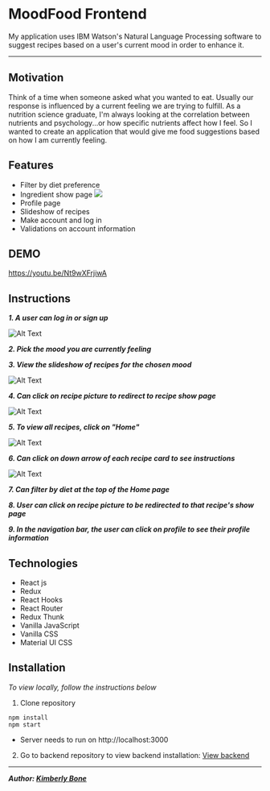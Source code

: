 # **MoodFood Frontend**

My application uses IBM Watson's Natural Language Processing software to suggest recipes based on a user's current mood in order to enhance it.

---

## Motivation
Think of a time when someone asked what you wanted to eat. Usually our response is influenced by a current feeling we are trying to fulfill. As a nutrition science graduate, I'm always looking at the correlation between nutrients and psychology...or how specific nutrients affect how I feel. So I wanted to create an application that would give me food suggestions based on how I am currently feeling.

## Features

- Filter by diet preference
- Ingredient show page
![](MFIntro.gif)
- Profile page
- Slideshow of recipes
- Make account and log in
- Validations on account information


## DEMO

https://youtu.be/Nt9wXFrjiwA

## Instructions
***1. A user can log in or sign up***

![Alt Text](/src/Assets/MFIntro.gif)

***2. Pick the mood you are currently feeling***

***3. View the slideshow of recipes for the chosen mood***

![Alt Text](/src/Assets/MFChooseMood.gif)

***4. Can click on recipe picture to redirect to recipe show page***

![Alt Text](/src/Assets/MFShowPg.gif)

***5. To view all recipes, click on "Home"***

![Alt Text](/src/Assets/MFHome.gif)

***6. Can click on down arrow of each recipe card to see instructions***

![Alt Text](/src/Assets/MFRCard.gif)

***7. Can filter by diet at the top of the Home page***

***8. User can click on recipe picture to be redirected to that recipe's show page***

***9. In the navigation bar, the user can click on profile to see their profile information***


## Technologies
- React js
- Redux
- React Hooks
- React Router
- Redux Thunk
- Vanilla JavaScript
- Vanilla CSS
- Material UI CSS

## Installation

<!-- *To view live version, go to this URL:[]()* -->

*To view locally, follow the instructions below*
1. Clone repository

  ```
  npm install
  npm start
  ```
- Server needs to run on http://localhost:3000

2. Go to backend repository to view backend installation: [View backend](https://github.com/kimberlybone/moodfood-backend)

---
***Author: [Kimberly Bone](https://github.com/kimberlybone)***
